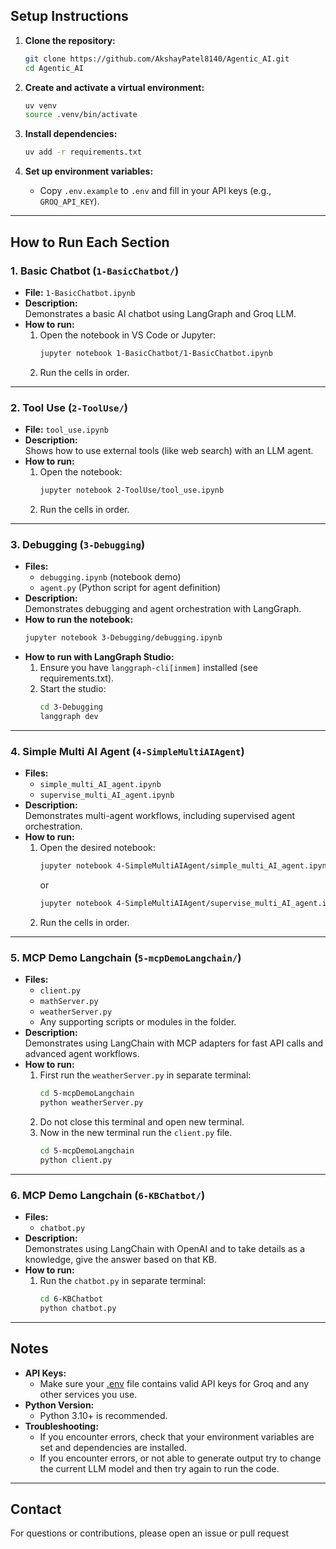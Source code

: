 ## Setup Instructions

1. **Clone the repository:**
    ```bash
    git clone https://github.com/AkshayPatel8140/Agentic_AI.git
    cd Agentic_AI
    ```

2. **Create and activate a virtual environment:**
    ```bash
    uv venv
    source .venv/bin/activate
    ```

3. **Install dependencies:**
    ```bash
    uv add -r requirements.txt
    ```

4. **Set up environment variables:**
    - Copy `.env.example` to `.env` and fill in your API keys (e.g., `GROQ_API_KEY`).

---

## How to Run Each Section

### 1. **Basic Chatbot (`1-BasicChatbot/`)**

- **File:** `1-BasicChatbot.ipynb`
- **Description:**  
  Demonstrates a basic AI chatbot using LangGraph and Groq LLM.
- **How to run:**
    1. Open the notebook in VS Code or Jupyter:
        ```bash
        jupyter notebook 1-BasicChatbot/1-BasicChatbot.ipynb
        ```
    2. Run the cells in order.

---

### 2. **Tool Use (`2-ToolUse/`)**

- **File:** `tool_use.ipynb`
- **Description:**  
  Shows how to use external tools (like web search) with an LLM agent.
- **How to run:**
    1. Open the notebook:
        ```bash
        jupyter notebook 2-ToolUse/tool_use.ipynb
        ```
    2. Run the cells in order.

---

### 3. **Debugging (`3-Debugging`)**

- **Files:**  
  - `debugging.ipynb` (notebook demo)  
  - `agent.py` (Python script for agent definition)
- **Description:**  
  Demonstrates debugging and agent orchestration with LangGraph.
- **How to run the notebook:**
    ```bash
    jupyter notebook 3-Debugging/debugging.ipynb
    ```
- **How to run with LangGraph Studio:**
    1. Ensure you have `langgraph-cli[inmem]` installed (see requirements.txt).
    2. Start the studio:
        ```bash
        cd 3-Debugging
        langgraph dev
        ```

---

### 4. **Simple Multi AI Agent (`4-SimpleMultiAIAgent`)**

- **Files:**  
  - `simple_multi_AI_agent.ipynb`  
  - `supervise_multi_AI_agent.ipynb`
- **Description:**  
  Demonstrates multi-agent workflows, including supervised agent orchestration.
- **How to run:**
    1. Open the desired notebook:
        ```bash
        jupyter notebook 4-SimpleMultiAIAgent/simple_multi_AI_agent.ipynb
        ```
        or
        ```bash
        jupyter notebook 4-SimpleMultiAIAgent/supervise_multi_AI_agent.ipynb
        ```
    2. Run the cells in order.

---

### 5. **MCP Demo Langchain (`5-mcpDemoLangchain/`)**

- **Files:**  
  - `client.py`  
  - `mathServer.py`  
  - `weatherServer.py`  
  - Any supporting scripts or modules in the folder.
- **Description:**  
  Demonstrates using LangChain with MCP adapters for fast API calls and advanced agent workflows.
- **How to run:**
    1. First run the `weatherServer.py` in separate terminal:
        ```bash
        cd 5-mcpDemoLangchain
        python weatherServer.py
        ```
    2. Do not close this terminal and open new terminal.
    3. Now in the new terminal run the `client.py` file.
        ```bash
        cd 5-mcpDemoLangchain
        python client.py
        ```

---
### 6. **MCP Demo Langchain (`6-KBChatbot/`)**

- **Files:**  
  - `chatbot.py`  
- **Description:**  
  Demonstrates using LangChain with OpenAI and to take details as a knowledge, give the answer based on that KB.
- **How to run:**
    1. Run the `chatbot.py` in separate terminal:
        ```bash
        cd 6-KBChatbot
        python chatbot.py
        ```
        
---

## Notes

- **API Keys:**  
  - Make sure your [.env](http://_vscodecontentref_/4) file contains valid API keys for Groq and any other services you use.
- **Python Version:**  
  - Python 3.10+ is recommended.
- **Troubleshooting:**  
  - If you encounter errors, check that your environment variables are set and dependencies are installed.
  - If you encounter errors, or not able to generate output try to change the current LLM model and then try again to run the code.

---

## Contact

For questions or contributions, please open an issue or pull request